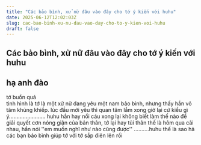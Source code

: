 ```yaml
---
title: "Các bảo bình, xử nữ đâu vào đây cho tớ ý kiến với huhu"
date: 2025-06-12T12:02:03Z
slug: cac-bao-binh-xu-nu-dau-vao-day-cho-to-y-kien-voi-huhu
draft: false
---
```


## Các bảo bình, xử nữ đâu vào đây cho tớ ý kiến với huhu

## hạ anh đào

tớ buồn quá  
tình hình là tớ là một xử nữ đang yêu một nam bảo bình, nhưng thấy hắn vô tâm khủng khiếp. lúc đầu mới yêu thì quan tâm lắm xong giờ lại cứ kiểu gì ý........................ huhu hắn hay nổi cáu xong lại không biết làm thế nào để giải quyết cơn nóng giận của bản thân, tớ lại hay tủi thân thế là hôm qua cãi nhau, hắn nói ''em muốn nghĩ như nào cũng được'' ..........huhu thế là sao hả các bạn bảo bình giúp tớ với tớ sắp điên lên rồi